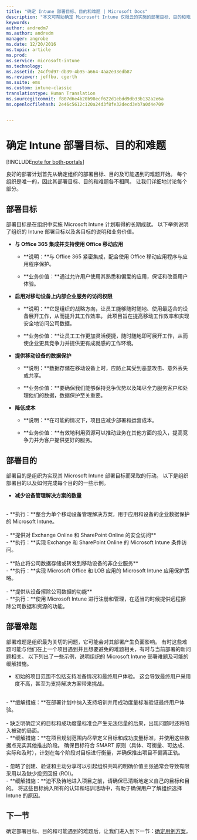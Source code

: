 ```yaml
---
title: "确定 Intune 部署目标、目的和难题 | Microsoft Docs"
description: "本文可帮助确定 Microsoft Intune 仅限云的实施的部署目标、目的和难题。"
keywords: 
author: andredm7
ms.author: andredm
manager: angrobe
ms.date: 12/20/2016
ms.topic: article
ms.prod: 
ms.service: microsoft-intune
ms.technology: 
ms.assetid: 24cf9d97-db39-4b95-a664-4aa2e33edb87
ms.reviewer: jeffbu, cgerth
ms.suite: ems
ms.custom: intune-classic
translationtype: Human Translation
ms.sourcegitcommit: f807d6e4b20b98ecf622d1ebdd9db33b132a2e6a
ms.openlocfilehash: 2e46c5612c120a24d3f8fe32decd3eb7a0d4e709


---
```


# <a name="determine-intune-deployment-goals-objectives-and-challenges"></a>确定 Intune 部署目标、目的和难题

[!INCLUDE[note for both-portals](../includes/note-for-both-portals.md)]

良好的部署计划首先从确定组织的部署目标、目的及可能遇到的难题开始。 每个组织是唯一的，因此其部署目标、目的和难题各不相同。 让我们详细地讨论每个部分。

## <a name="deployment-goals"></a>部署目标

部署目标是在组织中实施 Microsoft Intune 计划取得的长期成就。 以下举例说明了组织的 Intune 部署目标以及各目标的说明和业务价值。

-   **与 Office 365 集成并支持使用 Office 移动应用**

    -   **说明：**与 Office 365 紧密集成，配合使用 Office 移动应用程序与应用程序保护。

    -   **业务价值：**通过允许用户使用其熟悉和偏爱的应用，保证和改善用户体验。

-   **启用对移动设备上内部企业服务的访问权限**

    -   **说明：**它是组织的战略方向，让员工能够随时随地、使用最适合的设备展开工作，从而提升其工作效率。 此项目旨在提高移动工作效率和实现安全地访问公司数据。

    -   **业务价值：**让员工工作更加灵活便捷，随时随地即可展开工作，从而使企业更具竞争力并提供更有成就感的工作环境。

-   **提供移动设备的数据保护**

    -   **说明：**数据存储在移动设备上时，应防止其受到恶意攻击、意外丢失或共享。

    -   **业务价值：**要确保我们能够保持竞争优势以及竭尽全力服务客户和处理他们的数据，数据保护至关重要。

-   **降低成本**

    -   **说明：**在可能的情况下，项目应减少部署和运营成本。

    -    **业务价值：**有效地利用资源可以推动业务在其他方面的投入，提高竞争力并为客户提供更好的服务。

## <a name="deployment-objectives"></a>部署目的

部署目的是组织为实现其 Microsoft Intune 部署目标而采取的行动。 以下是组织部署目的以及如何完成每个目的的一些示例。

-   **减少设备管理解决方案的数量**
<br>
    -   **执行：**整合为单个移动设备管理解决方案，用于应用和设备的企业数据保护 的 Microsoft Intune。
<br></br>
-   **提供对 Exchange Online 和 SharePoint Online 的安全访问**
<br>
    -   **执行：**实现 Exchange 和 SharePoint Online 的 Microsoft Intune 条件访问。
<br></br>
-   **防止将公司数据存储或转发到移动设备的非企业服务**
<br>
    -   **执行：**实现 Microsoft Office 和 LOB 应用的 Microsoft Intune 应用保护策略。
<br></br>
-   **提供从设备擦除公司数据的功能**
<br>
    -   **执行：**使用 Microsoft Intune 进行注册和管理，在适当的时候提供远程擦除公司数据和资源的功能。

## <a name="deployment-challenges"></a>部署难题

部署难题是组织最为关切的问题，它可能会对其部署产生负面影响。 有时这些难题可能与他们在上一个项目遇到并且想要避免的难题相关，有时与当前部署的新问题相关。 以下列出了一些示例，说明组织的 Microsoft Intune 部署难题及可能的缓解措施。

-   初始的项目范围不包括支持准备情况和最终用户体验。  这会导致最终用户采用度不高，甚至为支持解决方案带来挑战。
<br>
    -   **缓解措施：**在部署计划中纳入支持培训并用成功度量标准验证最终用户体验。
<br></br>
-   缺乏明确定义的目标和成功度量标准会产生无法估量的后果，出现问题时还将陷入被动的局面。
<br>
    -   **缓解措施：**在项目规划范围内尽早定义目标和成功度量标准，并使用这些数据点充实其他推出阶段。 确保目标符合 SMART 原则（具体、可衡量、可达成、实际和及时），计划在每个阶段对目标进行衡量，并确保推出项目不偏离正轨。
<br></br>
-   忽略了创建、验证和主动分享可以引起组织共鸣的明确价值主张通常会导致有限采用以及缺少投资回报 (ROI)。
<br>
    -   **缓解措施：**迫不及待地进入项目之前，请确保已清晰地定义自己的目标和目的。 将这些目标纳入所有的认知和培训活动中，有助于确保用户了解组织选择 Intune 的原因。

## <a name="next-section"></a>下一节

确定部署目标、目的和可能遇到的难题后，让我们进入到下一节：[确定用例方案](section-2-identify-use-case-scenarios.md)。



<!--HONumber=Dec16_HO5-->


